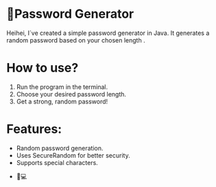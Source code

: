 # 🔐Password Generator

Heihei,
I´ve created a simple password generator in Java. 
It generates a random password based on your chosen length .

# How to use?
1. Run the program in the terminal.
2. Choose your desired password length.
3. Get a strong, random password!

# Features:
* Random password generation.
* Uses SecureRandom for better security.
* Supports special characters. 

- 🎀💻